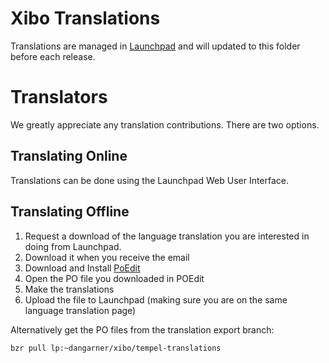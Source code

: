 # Xibo Translations
Translations are managed in [Launchpad](https://translations.launchpad.net/xibo) and will updated to this folder before each release.

# Translators
We greatly appreciate any translation contributions. There are two options.

## Translating Online
Translations can be done using the Launchpad Web User Interface.

## Translating Offline
 1. Request a download of the language translation you are interested in doing from Launchpad.
 2. Download it when you receive the email
 3. Download and Install [PoEdit](http://poedit.net/)
 4. Open the PO file you downloaded in POEdit
 5. Make the translations
 6. Upload the file to Launchpad (making sure you are on the same language translation page)
 
Alternatively get the PO files from the translation export branch: 

```bash
bzr pull lp:~dangarner/xibo/tempel-translations
```